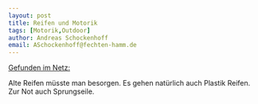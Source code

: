 ```yaml
---
layout: post
title: Reifen und Motorik  
tags: [Motorik,Outdoor]
author: Andreas Schockenhoff 
email: ASchockenhoff@fechten-hamm.de
---
```

[Gefunden im Netz:](https://www.youtube.com/watch?v=1-2e9Da8C3E)

Alte Reifen müsste man besorgen. Es gehen natürlich auch Plastik Reifen. Zur Not auch Sprungseile.